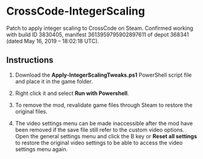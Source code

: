 # CrossCode-IntegerScaling
Patch to apply integer scaling to CrossCode on Steam. Confirmed working with build ID 3830405, manifest 3613959795902897611 of depot 368341 (dated May 16, 2019 – 18:02:18 UTC).


## Instructions

1. Download the **Apply-IntegerScalingTweaks.ps1** PowerShell script file and place it in the game folder.

2. Right click it and select **Run with Powershell**.

3. To remove the mod, revalidate game files through Steam to restore the original files.

4. The video settings menu can be made inaccessible after the mod have been removed if the save file still refer to the custom video options. Open the general settings menu and click the B key or **Reset all settings** to restore the original video settings to be able to access the video settings menu again.
